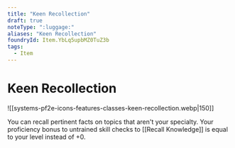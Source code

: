```yaml
---
title: "Keen Recollection"
draft: true
noteType: ":luggage:"
aliases: "Keen Recollection"
foundryId: Item.YbLq5upbMZ0TuZ3b
tags:
  - Item
---
```


# Keen Recollection
![[systems-pf2e-icons-features-classes-keen-recollection.webp|150]]

You can recall pertinent facts on topics that aren't your specialty. Your proficiency bonus to untrained skill checks to [[Recall Knowledge]] is equal to your level instead of +0.
